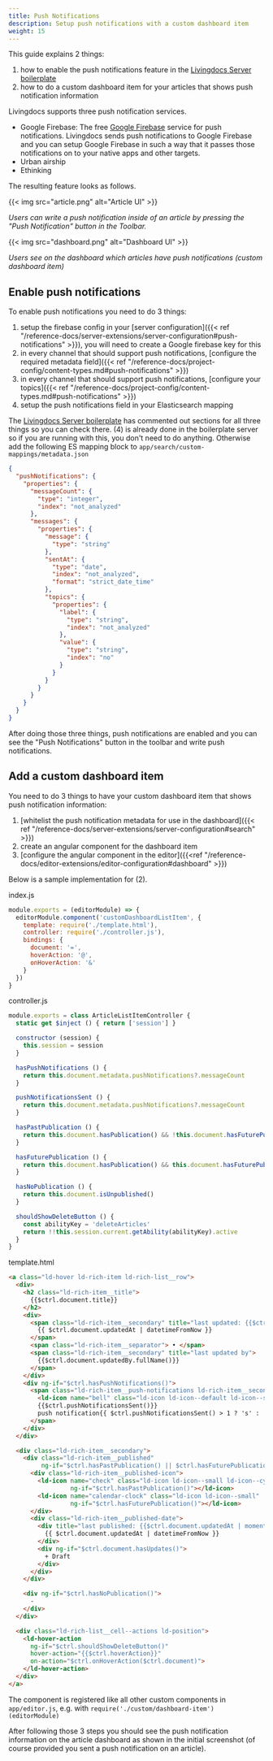 ```yaml
---
title: Push Notifications
description: Setup push notifications with a custom dashboard item
weight: 15
---
```


This guide explains 2 things:
1. how to enable the push notifications feature in the [Livingdocs Server boilerplate](https://github.com/livingdocsIO/livingdocs-server-boilerplate)
2. how to do a custom dashboard item for your articles that shows push notification information

Livingdocs supports three push notification services.
- Google Firebase: The free [Google Firebase](https://firebase.google.com/) service for push notifications. Livingdocs sends push notifications to Google Firebase and you can setup Google Firebase in such a way that it passes those notifications on to your native apps and other targets.
- Urban airship
- Ethinking

The resulting feature looks as follows.

{{< img src="article.png" alt="Article UI" >}}

*Users can write a push notification inside of an article by pressing the "Push Notification" button in the Toolbar.*

{{< img src="dashboard.png" alt="Dashboard UI" >}}

*Users see on the dashboard which articles have push notifications (custom dashboard item)*

## Enable push notifications

To enable push notifications you need to do 3 things:
1. setup the firebase config in your [server configuration]({{< ref "/reference-docs/server-extensions/server-configuration#push-notifications" >}}), you will need to create a Google firebase key for this
2. in every channel that should support push notifications, [configure the required metadata field]({{< ref "/reference-docs/project-config/content-types.md#push-notifications" >}})
3. in every channel that should support push notifications, [configure your topics]({{< ref "/reference-docs/project-config/content-types.md#push-notifications" >}})
4. setup the push notifications field in your Elasticsearch mapping

The [Livingdocs Server boilerplate](https://github.com/livingdocsIO/livingdocs-server-boilerplate) has commented out sections for all three things so you can check there.
(4) is already done in the boilerplate server so if you are running with this, you don't need to do anything. Otherwise add the following ES mapping block to `app/search/custom-mappings/metadata.json`
```json
{
  "pushNotifications": {
    "properties": {
      "messageCount": {
        "type": "integer",
        "index": "not_analyzed"
      },
      "messages": {
        "properties": {
          "message": {
            "type": "string"
          },
          "sentAt": {
            "type": "date",
            "index": "not_analyzed",
            "format": "strict_date_time"
          },
          "topics": {
            "properties": {
              "label": {
                "type": "string",
                "index": "not_analyzed"
              },
              "value": {
                "type": "string",
                "index": "no"
              }
            }
          }
        }
      }
    }
  }
}
```

After doing those three things, push notifications are enabled and you can see the "Push Notifications" button in the toolbar and write push notifications.

## Add a custom dashboard item

You need to do 3 things to have your custom dashboard item that shows push notification information:
1. [whitelist the push notification metadata for use in the dashboard]({{< ref "/reference-docs/server-extensions/server-configuration#search" >}})
2. create an angular component for the dashboard item
3. [configure the angular component in the editor]({{<ref "/reference-docs/editor-extensions/editor-configuration#dashboard" >}})

Below is a sample implementation for (2).

index.js
```js
module.exports = (editorModule) => {
  editorModule.component('customDashboardListItem', {
    template: require('./template.html'),
    controller: require('./controller.js'),
    bindings: {
      document: '=',
      hoverAction: '@',
      onHoverAction: '&'
    }
  })
}
```

controller.js
```js
module.exports = class ArticleListItemController {
  static get $inject () { return ['session'] }

  constructor (session) {
    this.session = session
  }

  hasPushNotifications () {
    return this.document.metadata.pushNotifications?.messageCount
  }

  pushNotificationsSent () {
    return this.document.metadata.pushNotifications?.messageCount
  }

  hasPastPublication () {
    return this.document.hasPublication() && !this.document.hasFuturePublicationDate()
  }

  hasFuturePublication () {
    return this.document.hasPublication() && this.document.hasFuturePublicationDate()
  }

  hasNoPublication () {
    return this.document.isUnpublished()
  }

  shouldShowDeleteButton () {
    const abilityKey = 'deleteArticles'
    return !!this.session.current.getAbility(abilityKey).active
  }
}
```

template.html
```html
<a class="ld-hover ld-rich-item ld-rich-list__row">
  <div>
    <h2 class="ld-rich-item__title">
      {{$ctrl.document.title}}
    </h2>
    <div>
      <span class="ld-rich-item__secondary" title="last updated: {{$ctrl.document.updatedAt | moment: 'datetime'}}">
        {{ $ctrl.document.updatedAt | datetimeFromNow }}
      </span>
      <span class="ld-rich-item__separator"> • </span>
      <span class="ld-rich-item__secondary" title="last updated by">
        {{$ctrl.document.updatedBy.fullName()}}
      </span>
    </div>
    <div ng-if="$ctrl.hasPushNotifications()">
      <span class="ld-rich-item__push-notifications ld-rich-item__secondary">
        <ld-icon name="bell" class="ld-icon ld-icon--default ld-icon--small"></ld-icon>
        {{$ctrl.pushNotificationsSent()}}
        push notification{{ $ctrl.pushNotificationsSent() > 1 ? 's' : ''}}
      </span>
    </div>
  </div>

  <div class="ld-rich-item__secondary">
    <div class="ld-rich-item__published"
         ng-if="$ctrl.hasPastPublication() || $ctrl.hasFuturePublication()">
      <div class="ld-rich-item__published-icon">
        <ld-icon name="check" class="ld-icon ld-icon--small ld-icon--cyan"
                 ng-if="$ctrl.hasPastPublication()"></ld-icon>
        <ld-icon name="calendar-clock" class="ld-icon ld-icon--small"
                 ng-if="$ctrl.hasFuturePublication()"></ld-icon>
      </div>
      <div class="ld-rich-item__published-date">
        <div title="last published: {{$ctrl.document.updatedAt | moment: 'datetime'}}">
          {{ $ctrl.document.updatedAt | datetimeFromNow }}
        </div>
        <div ng-if="$ctrl.document.hasUpdates()">
          + Draft
        </div>
      </div>
    </div>

    <div ng-if="$ctrl.hasNoPublication()">
      -
    </div>
  </div>

  <div class="ld-rich-list__cell--actions ld-position">
    <ld-hover-action
      ng-if="$ctrl.shouldShowDeleteButton()"
      hover-action="{{$ctrl.hoverAction}}"
      on-action="$ctrl.onHoverAction($ctrl.document)">
    </ld-hover-action>
  </div>
</a>
```

The component is registered like all other custom components in `app/editor.js`, e.g. with
`require('./custom/dashboard-item')(editorModule)`

After following those 3 steps you should see the push notification information on the article dashboard as shown in the initial screenshot (of course provided you sent a push notification on an article).
